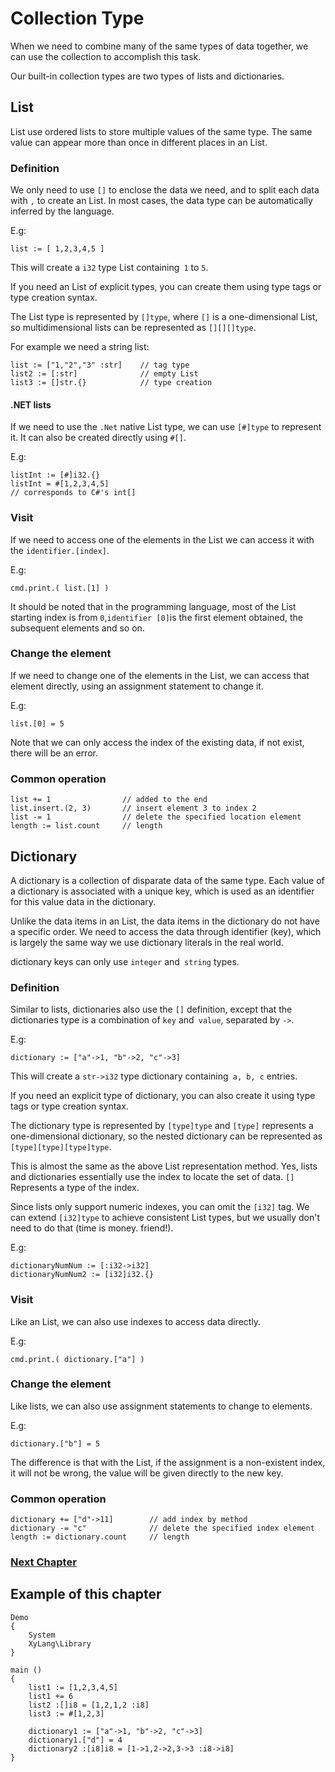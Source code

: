 # Collection Type
When we need to combine many of the same types of data together, we can use the collection to accomplish this task.

Our built-in collection types are two types of lists and dictionaries.
## List
List use ordered lists to store multiple values ​​of the same type. The same value can appear more than once in different places in an List.
    
### Definition
We only need to use `[]` to enclose the data we need, and to split each data with `,` to create an List. In most cases, the data type can be automatically inferred by the language.

E.g:
```
list := [ 1,2,3,4,5 ]
```
This will create a `i32` type List containing` 1` to `5`.

If you need an List of explicit types, you can create them using type tags or type creation syntax.

The List type is represented by `[]type`, where `[]` is a one-dimensional List, so multidimensional lists can be represented as `[][][]type`.

For example we need a string list:
```
list := ["1,"2","3" :str]    // tag type
list2 := [:str]              // empty List
list3 := []str.{}            // type creation
```
#### .NET lists
If we need to use the `.Net` native List type, we can use `[#]type` to represent it.
It can also be created directly using `#[]`.

E.g:
```
listInt := [#]i32.{}
listInt = #[1,2,3,4,5]
// corresponds to C#'s int[]
```
### Visit
If we need to access one of the elements in the List we can access it with the `identifier.[index]`.

E.g:
```
cmd.print.( list.[1] )
```
It should be noted that in the programming language, most of the List starting index is from `0`,` identifier [0] `is the first element obtained, the subsequent elements and so on.
### Change the element
If we need to change one of the elements in the List, we can access that element directly, using an assignment statement to change it.

E.g:
```
list.[0] = 5
```
Note that we can only access the index of the existing data, if not exist, there will be an error.
### Common operation
```
list += 1                // added to the end
list.insert.(2, 3)       // insert element 3 to index 2
list -= 1                // delete the specified location element
length := list.count     // length
```
## Dictionary
A dictionary is a collection of disparate data of the same type. Each value of a dictionary is associated with a unique key, which is used as an identifier for this value data in the dictionary.

Unlike the data items in an List, the data items in the dictionary do not have a specific order. We need to access the data through identifier (key), which is largely the same way we use dictionary literals in the real world.

dictionary keys can only use `integer` and` string` types.
### Definition
Similar to lists, dictionaries also use the `[]` definition, except that the dictionaries type is a combination of `key` and` value`, separated by `->`.

E.g:
```
dictionary := ["a"->1, "b"->2, "c"->3]
```
This will create a `str->i32` type dictionary containing` a, b, c` entries.

If you need an explicit type of dictionary, you can also create it using type tags or type creation syntax.

The dictionary type is represented by `[type]type` and `[type]` represents a one-dimensional dictionary, so the nested dictionary can be represented as `[type][type][type]type`.

This is almost the same as the above List representation method. Yes, lists and dictionaries essentially use the index to locate the set of data. `[]` Represents a type of the index.

Since lists only support numeric indexes, you can omit the `[i32]` tag. We can extend `[i32]type` to achieve consistent List types, but we usually don't need to do that (time is money. friend!).

E.g:
```
dictionaryNumNum := [:i32->i32]
dictionaryNumNum2 := [i32]i32.{}
```
### Visit
Like an List, we can also use indexes to access data directly.

E.g:
```
cmd.print.( dictionary.["a"] )
```
### Change the element
Like lists, we can also use assignment statements to change to elements.

E.g:
```
dictionary.["b"] = 5
```
The difference is that with the List, if the assignment is a non-existent index, it will not be wrong, the value will be given directly to the new key.
### Common operation
```
dictionary += ["d"->11]        // add index by method
dictionary -= "c"              // delete the specified index element
length := dictionary.count     // length
```
### [Next Chapter](judgment.md)

## Example of this chapter
```
Demo
{
    System
    XyLang\Library
}

main ()
{
    list1 := [1,2,3,4,5]
    list1 += 6
    list2 :[]i8 = [1,2,1,2 :i8]
    list3 := #[1,2,3]

    dictionary1 := ["a"->1, "b"->2, "c"->3]
    dictionary1.["d"] = 4
    dictionary2 :[i8]i8 = [1->1,2->2,3->3 :i8->i8]
}
```